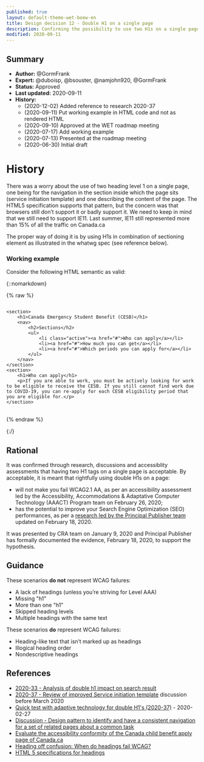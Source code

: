 ```yaml
---
published: true
layout: default-theme-wet-boew-en
title: Design decision 12 - Double H1 on a single page
description: Confirming the possibility to use two H1s on a single page and conform to accessibility requirements
modified: 2020-09-11
---
```


## Summary

* **Author:** @GormFrank
* **Expert:** @duboisp, @bsouster, @namjohn920, @GormFrank
* **Status:** Approved
* **Last updated:** 2020-09-11
* **History:**
	* (2020-12-02) Added reference to research 2020-37
	* (2020-09-11) Put working example in HTML code and not as rendered HTML
	* (2020-09-10) Approved at the WET roadmap meeting
	* (2020-07-17) Add working example
	* (2020-07-13) Presented at the roadmap meeting
	* (2020-06-30) Initial draft

# History

There was a worry about the use of two heading level 1 on a single page, one being for the navigation in the section inside which the page sits (service initiation template) and one describing the content of the page. The HTML5 specification supports that pattern, but the concern was that browsers still don’t support it or badly support it. We need to keep in mind that we still need to support IE11. Last summer, IE11 still represented more than 15% of all the traffic on Canada.ca

The proper way of doing it is by using H1s in combination of sectioning element as illustrated in the whatwg spec (see reference below).

### Working example

Consider the following HTML semantic as valid:

{::nomarkdown}

{% raw %}
<pre>
<code>
&lt;section&gt;
	&lt;h1&gt;Canada Emergency Student Benefit (CESB)&lt;/h1&gt;
	&lt;nav&gt;
		&lt;h2&gt;Sections&lt;/h2&gt;
		&lt;ul&gt;
			&lt;li class="active"&gt;&lt;a href="#"&gt;Who can apply&lt;/a&gt;&lt;/li&gt;
			&lt;li&gt;&lt;a href="#"&gt;How much you can get&lt;/a&gt;&lt;/li&gt;
			&lt;li&gt;&lt;a href="#"&gt;Which periods you can apply for&lt;/a&gt;&lt;/li&gt;
		&lt;/ul&gt;
	&lt;/nav&gt;
&lt;/section&gt;
&lt;section&gt;
	&lt;h1&gt;Who can apply&lt;/h1&gt;
	&lt;p&gt;If you are able to work, you must be actively looking for work to be eligible to receive the CESB. If you still cannot find work due to COVID-19, you can re-apply for each CESB eligibility period that you are eligible for.&lt;/p&gt;
&lt;/section&gt;
</code>
</pre>

{% endraw %}

{:/}

## Rational

It was confirmed through research, discussions and accessiblity assessments that having two H1 tags on a single page is acceptable. By acceptable, it is meant that rightfully using double H1s on a page:
* will not make you fail WCAG2.1 AA, as per an accessibility assessment led by the Accessibility, Accommodations & Adaptative Computer Technology (AAACT) Program team on February 26, 2020;
* has the potential to improve your Search Engine Optimization (SEO) performances, as per a [research led by the Principal Publisher team](https://wet-boew.github.io/wet-boew-documentation/research/2020-33-double-h1-impact-analysis.html) updated on February 18, 2020.

It was presented by CRA team on January 9, 2020 and Principal Publisher has formally documented the evidence, February 18, 2020, to support the hypothesis.

## Guidance

These scenarios **do not** represent WCAG failures:

* A lack of headings (unless you’re striving for Level AAA)
* Missing "h1"
* More than one "h1"
* Skipped heading levels
* Multiple headings with the same text

These scenarios **do** represent WCAG failures:

* Heading-like text that isn’t marked up as headings
* Illogical heading order
* Nondescriptive headings


## References

* [2020-33 - Analysis of double h1 impact on search result](https://wet-boew.github.io/wet-boew-documentation/research/2020-33-double-h1-impact-analysis.html)
* [2020-37 - Review of improved Service initiation template](https://wet-boew.github.io/wet-boew-documentation/research/2020-37-research-a11y-sit.html) discussion before March 2020
* [Quick test with adaptive technology for double H1's (2020-37)](https://wet-boew.github.io/wet-boew-documentation/research/2020-37-research-a11y-sit.html#quick-test-with-adaptive-technology-for-double-h1s) - 2020-02-27
* [Discussion - Design pattern to identify and have a consistent navigation for a set of related pages about a common task](https://github.com/wet-boew/GCWeb/issues/1627)
* [Evaluate the accessibility conformity of the Canada child benefit apply page of Canada.ca](https://wet-boew.github.io/wet-boew-documentation/research/research-2020-34-a11y.html)
* [Heading off confusion: When do headings fail WCAG?](https://developer.paciellogroup.com/blog/2020/03/heading-off-confusion-when-do-headings-fail-wcag/)
* [HTML 5 specifications for headings](https://html.spec.whatwg.org/multipage/sections.html#the-h1,-h2,-h3,-h4,-h5,-and-h6-elements)
